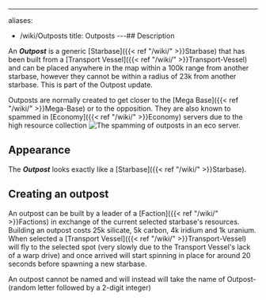 ---
aliases:
- /wiki/Outposts
title: Outposts
---## Description

An **_Outpost_** is a generic [Starbase]({{< ref "/wiki/" >}}Starbase) that has been built from a [Transport Vessel]({{< ref "/wiki/" >}}Transport-Vessel) and can be placed anywhere in the map within a 100k range from another starbase, however they cannot be within a radius of 23k from another starbase. This is part of the Outpost update.

Outposts are normally created to get closer to the [Mega Base]({{< ref "/wiki/" >}}Mega-Base) or to the opposition. They are also known to spammed in [Economy]({{< ref "/wiki/" >}}Economy) servers due to the high resource collection ![The spamming of outposts in an eco
server.](OutpostSpam.png "The spamming of outposts in an eco server.")

## Appearance

The **_Outpost_** looks exactly like a [Starbase]({{< ref "/wiki/" >}}Starbase).

## Creating an outpost 

An outpost can be built by a leader of a [Faction]({{< ref "/wiki/" >}}Factions) in exchange of the current selected starbase's resources. Building an outpost costs 25k silicate, 5k carbon, 4k iridium and 1k uranium. When selected a [Transport Vessel]({{< ref "/wiki/" >}}Transport-Vessel) will fly to the selected spot (very slowly due to the Transport Vessel's lack of a warp drive) and once arrived will start spinning in place for around 20 seconds before spawning a new starbase.

An outpost cannot be named and will instead will take the name of Outpost-(random letter followed by a 2-digit integer)
